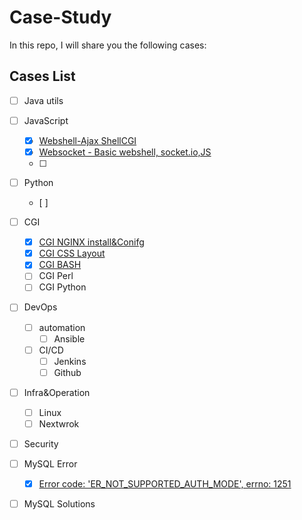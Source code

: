 # Case-Study
In this repo, I will share you the following cases:


## Cases List
- [ ] Java utils
- [ ] JavaScript
    - [x] [Webshell-Ajax ShellCGI](https://github.com/ericzc0423/Case-Study/tree/master/JS/AjaxShellCGI)
    - [x] [Websocket - Basic webshell, socket.io,JS](https://github.com/ericzc0423/Case-Study/tree/master/JS/websocket)
    - [ ] 
- [ ] Python
    - [ ]
- [ ] CGI
    - [x] [CGI NGINX install&Conifg](https://github.com/ericzc0423/Case-Study/blob/master/ShellCGI/Nginx%20CGI%20how%20to.md)
    - [x] [CGI CSS Layout](https://github.com/ericzc0423/Case-Study/blob/master/ShellCGI/cgi-bin/CGILayout-CSS.md)
    - [x] [CGI BASH](https://github.com/ericzc0423/Case-Study/tree/master/ShellCGI/cgi-bin)
    - [ ] CGI Perl
    - [ ] CGI Python

- [ ] DevOps
    - [ ] automation
      - [ ] Ansible
    - [ ] CI/CD
      - [ ] Jenkins
      - [ ] Github
- [ ] Infra&Operation
    -[ ] Linux
    -[ ] Nextwrok 
- [ ] Security
- [ ] MySQL  Error
    - [x] [Error code: 'ER_NOT_SUPPORTED_AUTH_MODE', errno: 1251](https://github.com/ericzc0423/Case-Study/blob/master/MySQL/Error/code:%20'ER_NOT_SUPPORTED_AUTH_MODE'%20errno:%201251.md)

- [ ] MySQL Solutions
    
